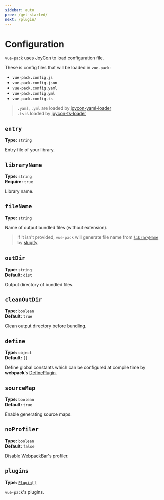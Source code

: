 ```yaml
---
sidebar: auto
prev: /get-started/
next: /plugin/
---
```


# Configuration

`vue-pack` uses [JoyCon](https://github.com/egoist/joycon) to load configuration file.

These is config files that will be loaded in `vue-pack`:
- `vue-pack.config.js`
- `vue-pack.config.json`
- `vue-pack.config.yaml`
- `vue-pack.config.yml`
- `vue-pack.config.ts`

> `.yaml`, `.yml` are loaded by [joycon-yaml-loader](https://github.com/gluons/joycon-yaml-loader)  
   `.ts` is loaded by [joycon-ts-loader](https://github.com/gluons/joycon-ts-loader)

## `entry` <Badge text='Required'/>
**Type:** `string`

Entry file of your library.

## `libraryName` <Badge text='Required'/>
**Type:** `string`  
**Require:** `true`

Library name.

## `fileName`
**Type:** `string`

Name of output bundled files (without extension).

> If it isn't provided, `vue-pack` will generate file name from [`libraryName`](#libraryname) by [slugify](https://github.com/sindresorhus/slugify).

## `outDir`
**Type:** `string`  
**Default:** `dist`

Output directory of bundled files.

## `cleanOutDir`
**Type:** `boolean`  
**Default:** `true`

Clean output directory before bundling.

## `define`
**Type:** `object`  
**Default:** `{}`

Define global constants which can be configured at compile time by **webpack**'s [DefinePlugin](https://webpack.js.org/plugins/define-plugin/).

## `sourceMap`
**Type:** `boolean`  
**Default:** `true`

Enable generating source maps.

## `noProfiler`
**Type:** `boolean`  
**Default:** `false`

Disable [WebpackBar](https://github.com/nuxt/webpackbar)'s profiler.

## `plugins`
**Type:** [`Plugin[]`](/plugin/)

`vue-pack`'s plugins.


<style>
.badge {
	background-color: deeppink !important;
	border-radius: 0 !important;
	vertical-align: middle;
	margin-left: 1em;
	padding: 5px;
}
</style>
